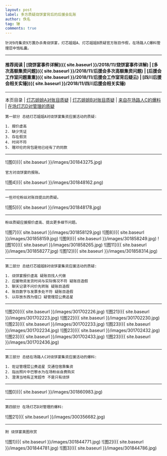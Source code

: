 ```yaml
---
layout: post
label: 多方质疑烧饼宴背后的后援会乱账
author: 佚名
tag: 锤
comments: true
---
```


    针对9月集资9万置办杀青烧饼宴，灯芯姐姐A、灯芯姐姐B质疑官方账目作假，在场路人C爆料管理层中饱私囊。

---
#### 推荐阅读 | [烧饼宴事件详解]({{ site.baseurl }}/2018/11/烧饼宴事件详解) | [多次高额集资问题]({{ site.baseurl }}/2018/11/后援会多次高额集资问题) | [后援会工作室问题重重]({{ site.baseurl }}/2018/11/后援会工作室背后疑云) | [四川后援会相关实锤]({{ site.baseurl }}/2018/11/四川后援会相关实锤)
---
本页目录 | [灯芯姐姐A对账目质疑](#dxjja) | [灯芯姐姐B对账目质疑](#dxjjb) | [来自在场路人C的爆料](#zclrc) | [在场灯芯D对管理的质疑](#dxjjd) 


<a name="dxjja"></a>

    第一部分 总结灯芯姐姐A对烧饼宴集资应援活动的质疑:
    
    1. 报价虚高
    2. 缺少凭证
    3. 存在假货
    4. 时间不符
    5. 赠邓伦的背包是他已经有了的同款

---


![图0]({{ site.baseurl }}/images/301843275.jpg)

    官方对烧饼宴的报账。

![图4]({{ site.baseurl }}/images/301848162.png)

---

    一些邓伦粉丝对账目提出的质疑。

![图5]({{ site.baseurl }}/images/301848178.jpg)

---

    粉丝质疑应援报价虚高、提出更多细节问题。

![图7]({{ site.baseurl }}/images/301858129.jpg)
![图8]({{ site.baseurl }}/images/301858159.jpg)
![图9]({{ site.baseurl }}/images/301858249.jpg)
![图10]({{ site.baseurl }}/images/301858265.jpg)
![图11]({{ site.baseurl }}/images/301858277.jpg)
![图12]({{ site.baseurl }}/images/301858314.jpg)

---

<a name="dxjjb"></a>

    第二部分 总结灯芯姐姐B对烧饼宴集资应援活动的质疑:
    
    1. 烧饼宴报价虚高 疑账目找人代做
    2. 应援物资发货时间与实际情况不符 疑账目造假
    3. 聊天记录不问价先转账 疑账目造假
    4. 账目数字与发票多处不符 疑账目造假
    5. 以存放东西为借口 疑管理层公费追星
    
---


![图20]({{ site.baseurl }}/images/301702226.jpg)
![图21]({{ site.baseurl }}/images/301702223.jpg)
![图22]({{ site.baseurl }}/images/301702230.jpg)
![图23]({{ site.baseurl }}/images/301702233.jpg)
![图23]({{ site.baseurl }}/images/301702234.jpg)
![图23]({{ site.baseurl }}/images/301702432.jpg)
![图23]({{ site.baseurl }}/images/301702433.jpg)
![图23]({{ site.baseurl }}/images/301702436.jpg)


---

<a name="zclrc"></a>

    第三部分 总结在场路人C对烧饼宴集资应援活动的爆料:
    
    1. 佐证管理层公费追星 交通住宿靠集资
    2. 指出照片中巴黎水为在场粉丝自费购买
    3. 澄清当地有正常超市 不是只有烧饼

---

![图0]({{ site.baseurl }}/images/301860983.jpg)


---

<a name="dxjjd"></a>

    第四部分 在场灯芯D对管理的爆料:

![图21]({{ site.baseurl }}/images/300356682.jpg)

---

    附 烧饼宴美图欣赏

![图1]({{ site.baseurl }}/images/301844771.jpg)
![图2]({{ site.baseurl }}/images/301844781.jpg)
![图3]({{ site.baseurl }}/images/301844786.jpg)

